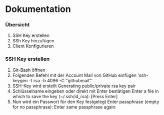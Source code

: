 Dokumentation 
=============

### Übersicht

1. SSH Key erstellen
2. SSh Key hinzufügen
3. Client Konfigurieren


### SSH Key erstellen

1. Git-Bash öffnen
2. Folgenden Befehl mit der Account Mail von GitHub einfügen
      'ssh-keygen -t rsa -b 4096 -C "githubmail"'
3. SSH-Key wird erstellt
      Generating public/private rsa key pair
4. Schlüsselname eingeben oder direkt mit Enter bestätigen
      Enter a file in which to save the key (~/.ssh/id_rsa): [Press Enter]
5. Nun wird ein Passwort für den Key festgelegt
      Enter passphrase (empty for no passphrase):
      Enter same passphrase again:
